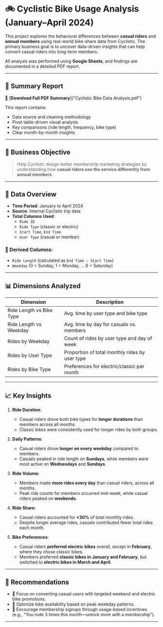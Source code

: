 # 🚲 Cyclistic Bike Usage Analysis (January–April 2024)

This project explores the behavioral differences between **casual riders** and **annual members** using real-world bike-share data from Cyclistic. The primary business goal is to uncover data-driven insights that can help convert casual riders into long-term members.

All analysis was performed using **Google Sheets**, and findings are documented in a detailed PDF report.

---

## 📘 Summary Report

📄 [**Download Full PDF Summary**]("Cyclistic Bike Data Analysis.pdf")

This report contains:
- Data source and cleaning methodology
- Pivot table-driven visual analysis
- Key comparisons (ride length, frequency, bike type)
- Clear month-by-month insights

---

## 🎯 Business Objective

> Help Cyclistic design better membership marketing strategies by understanding how **casual riders use the service differently from annual members**.

---

## 📅 Data Overview

- **Time Period**: January to April 2024
- **Source**: Internal Cyclistic trip data
- **Total Columns Used**:
  - `Ride ID`
  - `Ride Type` (classic or electric)
  - `Start Time`, `End Time`
  - `User Type` (casual or member)

### 🔧 Derived Columns:
- `Ride Length` (calculated as `End Time – Start Time`)
- `Weekday` (0 = Sunday, 1 = Monday, … 6 = Saturday)

---

## 📊 Dimensions Analyzed

| Dimension                | Description                                      |
|--------------------------|--------------------------------------------------|
| Ride Length vs Bike Type | Avg. time by user type and bike type            |
| Ride Length vs Weekday   | Avg. time by day for casuals vs. members        |
| Rides by Weekday         | Count of rides by user type and day of week     |
| Rides by User Type       | Proportion of total monthly rides by user type  |
| Rides by Bike Type       | Preferences for electric/classic per month      |

---

## 📈 Key Insights

1. **Ride Duration**:
   - Casual riders drove both bike types for **longer durations** than members across all months.
   - Classic bikes were consistently used for longer rides by both groups.

2. **Daily Patterns**:
   - Casual riders drove **longer on every weekday** compared to members.
   - Casuals peaked in ride length on **Sundays**, while members were most active on **Wednesdays** and **Sundays**.

3. **Ride Volume**:
   - Members made **more rides every day** than casual riders, across all months.
   - Peak ride counts for members occurred mid-week, while casual riders peaked on **weekends**.

4. **Ride Share**:
   - Casual riders accounted for **<30%** of total monthly rides.
   - Despite longer average rides, casuals contributed fewer total rides each month.

5. **Bike Preferences**:
   - Casual riders **preferred electric bikes** overall, except in **February**, where they chose classic bikes.
   - Members preferred **classic bikes in January and February**, but switched to **electric bikes in March and April**.

---

## 🎯 Recommendations

- 🎯 Focus on converting casual users with targeted weekend and electric bike promotions.
- 📆 Optimize bike availability based on peak weekday patterns.
- 📣 Encourage membership signups through usage-based incentives (e.g., "You rode 3 times this month—unlock more with a membership").

---
